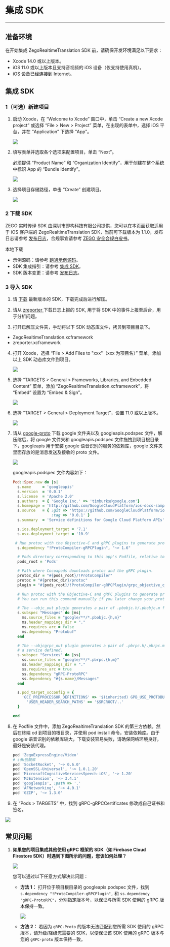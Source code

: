 # 集成 SDK

- - -

## 准备环境

在开始集成 ZegoRealtimeTranslation SDK 前，请确保开发环境满足以下要求：

* Xcode 14.0 或以上版本。
* iOS 11.0 或以上版本且支持音视频的 iOS 设备（仅支持使用真机）。
* iOS 设备已经连接到 Internet。

## 集成 SDK

### 1（可选）新建项目

1. 启动 Xcode，在 “Welcome to Xcode” 窗口中，单击 “Create a new Xcode project” 或选择 “File > New > Project” 菜单，在出现的表单中，选择 iOS 平台，并在 “Application” 下选择 “App”。
    <Frame width="512" height="auto" caption=""><img src="https://doc-media.zego.im/sdk-doc/Pics/QuickStart/NewProject_1.png" /></Frame>

2. 填写表单并选取各个选项来配置项目，单击 “Next”。

    必须提供 “Product Name” 和 “Organization Identify”，用于创建在整个系统中标识 App 的 “Bundle Identify”。
    <Frame width="512" height="auto" caption=""><img src="https://doc-media.zego.im/sdk-doc/Pics/QuickStart/NewProject_2.png" /></Frame>


3. 选择项目存储路径，单击 “Create” 创建项目。
    <Frame width="512" height="auto" caption=""><img src="https://doc-media.zego.im/sdk-doc/Pics/QuickStart/NewProject_3.png" /></Frame>

### 2 下载 SDK

ZEGO 实时传译 SDK 由深圳市即构科技有限公司提供，您可以在本页面获取适用于 iOS 客户端的 ZegoRealtimeTranslation SDK，当前可下载版本为 1.1.0，发布日志请参考 [发布日志](https://doc-zh.zego.im/article/17538)，合规事宜请参考 [ZEGO 安全合规白皮书](/policies-and-agreements/zego-security-and-compliance-white-paper)。


<Card title="ZegoRealtimeTranslation SDK v1.1.0" href="https://artifact-sdk.zego.im/zegorealtimetranslation/iOS/SDK/ZegoRealtimeTranslation.xcframework.zip">
本地下载
</Card>  

<Note title="说明">


- 示例源码：请参考 [跑通示例源码](https://doc-zh.zego.im/article/16655)。
- SDK 集成指引：请参考 [集成 SDK](https://doc-zh.zego.im/article/16657)。
- SDK 版本变更：请参考 [发布日志](https://doc-zh.zego.im/article/17538)。

</Note>

### 3 导入 SDK

1. 请 [下载](https://doc-zh.zego.im/article/16834) 最新版本的 SDK，下载完成后进行解压。

2. 请从 [zreporter ](https://artifact-master.zego.cloud/generic/native_common/public/zreporter/sharedlibrary/ios/zreporter-ios-shared-objc.zip?version=1.0.2.153) 下载日志上报的 SDK, 用于将 SDK 中的事件上报至后台，用于分析问题。

3. 打开已解压文件夹，手动将以下 SDK 动态库文件，拷贝到项目目录下。
- ZegoRealtimeTranslation.xcframework
- zreporter.xcframework

4. 打开 Xcode，选择 “File > Add Files to "xxx"（xxx 为项目名）” 菜单，添加以上 SDK 动态库文件到项目。

    <Frame width="512" height="auto" caption=""><img src="https://doc-media.zego.im/sdk-doc/Pics/iOS/RealtimeTranslation/add_framwork_lib.jpg" /></Frame>

5. 选择 “TARGETS > General > Frameworks, Libraries, and Enbedded Content” 菜单，添加 “ZegoRealtimeTranslation.xcframework”，将 “Embed” 设置为 “Embed & Sign”。
    <Frame width="512" height="auto" caption=""><img src="https://doc-media.zego.im/sdk-doc/Pics/iOS/RealtimeTranslation/set_framework_libs.jpg" /></Frame>

6. 选择 “TARGET > General > Deployment Target”，设置 11.0 或以上版本。

    <Frame width="512" height="auto" caption=""><img src="https://doc-media.zego.im/sdk-doc/Pics/iOS/RealtimeTranslation/set_mini_deployments.jpg" /></Frame>

7. 请从 [google-proto](https://artifact-master.zego.cloud/generic/realtime_translation/public/ios/online/googleProto.zip?version=1.0.0) 下载 google 文件夹以及 googleapis.podspec 文件，解压缩后，将 google 文件夹和 googleapis.podspec 文件拖拽到项目根目录下，googleapis 用于安装 google 语音识别的服务的依赖库，google 文件夹里面存放的是消息发送及接收的 proto 文件。
    <Frame width="512" height="auto" caption=""><img src="https://doc-media.zego.im/sdk-doc/Pics/iOS/RealtimeTranslation/add_google_api.jpg" /></Frame>

    googleapis.podspec 文件内容如下：

    ```ruby
    Pod::Spec.new do |s|
      s.name     = 'googleapis'
      s.version  = '0.0.1'
      s.license  = 'Apache 2.0'
      s.authors  = { 'Google Inc.' => 'timburks@google.com'}
      s.homepage = 'http://github.com/GoogleCloudPlatform/ios-docs-samples'
      s.source   = { :git => 'https://github.com/GoogleCloudPlatform/ios-docs-samples.git',
                     :tag => '0.0.1' }
      s.summary  = 'Service definitions for Google Cloud Platform APIs'

      s.ios.deployment_target = '7.1'
      s.osx.deployment_target = '10.9'

     # Run protoc with the Objective-C and gRPC plugins to generate protocol messages and gRPC clients.
      s.dependency "!ProtoCompiler-gRPCPlugin", "~> 1.6"

      # Pods directory corresponding to this app's Podfile, relative to the location of this podspec.
      pods_root = 'Pods'

      # Path where Cocoapods downloads protoc and the gRPC plugin.
      protoc_dir = "#{pods_root}/!ProtoCompiler"
      protoc = "#{protoc_dir}/protoc"
      plugin = "#{pods_root}/!ProtoCompiler-gRPCPlugin/grpc_objective_c_plugin"

      # Run protoc with the Objective-C and gRPC plugins to generate protocol messages and gRPC clients.
      # You can run this command manually if you later change your protos and need to regenerate.

      # The --objc_out plugin generates a pair of .pbobjc.h/.pbobjc.m files for each .proto file.
      s.subspec "Messages" do |ms|
        ms.source_files = "google/**/*.pbobjc.{h,m}"
        ms.header_mappings_dir = "."
        ms.requires_arc = false
        ms.dependency "Protobuf"
      end

      # The --objcgrpc_out plugin generates a pair of .pbrpc.h/.pbrpc.m files for each .proto file with
      # a service defined.
      s.subspec "Services" do |ss|
        ss.source_files = "google/**/*.pbrpc.{h,m}"
        ss.header_mappings_dir = "."
        ss.requires_arc = true
        ss.dependency "gRPC-ProtoRPC"
        ss.dependency "#{s.name}/Messages"
      end

      s.pod_target_xcconfig = {
        'GCC_PREPROCESSOR_DEFINITIONS' => '$(inherited) GPB_USE_PROTOBUF_FRAMEWORK_IMPORTS=1',
	      'USER_HEADER_SEARCH_PATHS' => '$SRCROOT/..'
      }

    end
    ```

8. 在 Podfile 文件中，添加 ZegoRealtimeTranslation SDK 的第三方依赖。然后在终端 cd 到项目的根目录，并使用 pod install 命令，安装依赖库。由于 google 语音识别的依赖库较大，下载安装容易失败，请确保网络环境良好，最好是安装代理。

    ```ruby
    pod 'ZegoExpressEngine/Video'
    # sdk依赖库
    pod 'SocketRocket', '~> 0.6.0'
    pod 'OpenSSL-Universal', '~> 1.0.1.20'
    pod 'MicrosoftCognitiveServicesSpeech-iOS', '~> 1.20'
    pod 'MJExtension', '~> 3.4.1'
    pod 'googleapis', :path => '.'
    pod 'AFNetworking', '~> 4.0.1'
    pod 'GZIP', '~> 1.3.0'
    ```
9. 在 “Pods > TARGETS” 中，找到 gRPC-gRPCCertificates 修改成自己证书和签名。
<Frame width="512" height="auto" caption=""><img src="https://doc-media.zego.im/sdk-doc/Pics/iOS/RealtimeTranslation/grpc_gRPCCertificates.jpg" /></Frame>

## 常见问题

1. **如果您的项目集成其他使用 gRPC 框架的 SDK（如 Firebase Cloud Firestore SDK）时遇到下图所示的问题，您该如何处理？**

    <Frame width="512" height="auto" caption=""><img src="https://doc-media.zego.im/sdk-doc/Pics/realtimetranslation/Conflicts.jpg" /></Frame>

    您可以通过以下任意方式解决此问题：
    - **方法 1：**
      打开位于项目根目录的 googleapis.podspec 文件，找到 `s.dependency "!ProtoCompiler-gRPCPlugin",` 和 `ss.dependency "gRPC-ProtoRPC"`，分别指定版本号，以保证与所需 SDK 使用的 gRPC 版本保持一致。

        <Frame width="512" height="auto" caption=""><img src="https://doc-media.zego.im/sdk-doc/Pics/realtimetranslation/gRPCversion.jpeg" /></Frame>

    - **方法 2：**
      若因为 `gRPC-Proto` 的版本无法匹配到您所需 SDK 使用的 gRPC 版本，请升级/降级您需要的 SDK，以便保证该 SDK 使用的 gRPC 版本与您的 `gRPC-proto` 版本保持一致。
